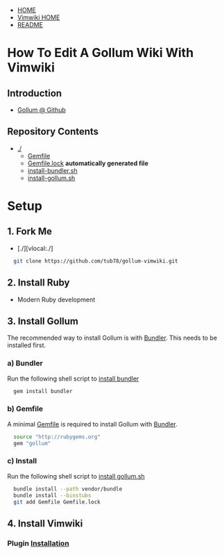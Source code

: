  * [HOME][gh-pages]
 * [Vimwiki HOME][vimwiki-home]
 * [README][readme]

[gh-pages]: HOME
[vimwiki-home]: ../Blog_Vimwiki
[readme]: README





# How To Edit A Gollum Wiki With Vimwiki

## Introduction

 * [Gollum @ Github](https://github.com/github/gollum)


## Repository Contents


 * [./][dotslash]
   * [Gemfile][Gemfile]
   * [Gemfile.lock][Gemfile-lock] **automatically generated file**
   * [install-bundler.sh][install-bundler.sh]
   * [install-gollum.sh][install-gollum.sh]

[dotslash]: ./
[Gemfile]: Gemfile
[Gemfile-lock]: Gemfile.lock
[install-bundler.sh]: install-bundler.sh
[install-gollum.sh]: install-gollum.sh








# Setup
## 1. Fork Me

 * [./][vlocal:./]

``` bash
  git clone https://github.com/tub78/gollum-vimwiki.git
```

## 2. Install Ruby

 * Modern Ruby development

## 3. Install Gollum

The recommended way to install Gollum is with [Bundler][Bundler].  This needs to be installed first.

[Bundler]: http://gembundler.com/

### a) Bundler

Run the following shell script to [install bundler][install-bundler.sh]

``` bash
  gem install bundler
```

### b) Gemfile

A minimal [Gemfile][Gemfile] is required to install Gollum with [Bundler][Bundler].

``` bash
  source "http://rubygems.org"
  gem "gollum"
```

### c) Install 

Run the following shell script to [install gollum.sh][install-gollum.sh]

``` bash
  bundle install --path vendor/bundle
  bundle install --binstubs
  git add Gemfile Gemfile.lock
```



## 4. Install Vimwiki
### Plugin [Installation](http://code.google.com/p/vimwiki/wiki/Installation)



